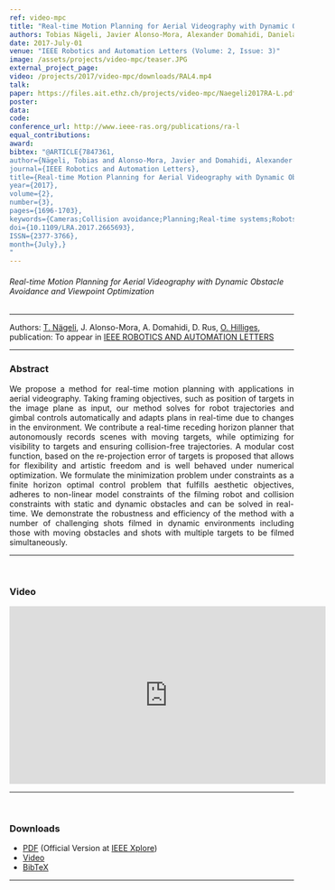 ```yaml
---
ref: video-mpc
title: "Real-time Motion Planning for Aerial Videography with Dynamic Obstacle Avoidance and Viewpoint Optimization"
authors: Tobias Nägeli, Javier Alonso-Mora, Alexander Domahidi, Daniela Rus, Otmar Hilliges
date: 2017-July-01
venue: "IEEE Robotics and Automation Letters (Volume: 2, Issue: 3)"
image: /assets/projects/video-mpc/teaser.JPG
external_project_page: 
video: /projects/2017/video-mpc/downloads/RAL4.mp4
talk: 
paper: https://files.ait.ethz.ch/projects/video-mpc/Naegeli2017RA-L.pdf
poster: 
data: 
code: 
conference_url: http://www.ieee-ras.org/publications/ra-l
equal_contributions: 
award: 
bibtex: "@ARTICLE{7847361,
author={Nägeli, Tobias and Alonso-Mora, Javier and Domahidi, Alexander and Rus, Daniela and Hilliges, Otmar},
journal={IEEE Robotics and Automation Letters},
title={Real-time Motion Planning for Aerial Videography with Dynamic Obstacle Avoidance and Viewpoint Optimization},
year={2017},
volume={2},
number={3},
pages={1696-1703},
keywords={Cameras;Collision avoidance;Planning;Real-time systems;Robots;Trajectory;Vehicle dynamics;Intelligent cinematography;MPC;path planning},
doi={10.1109/LRA.2017.2665693},
ISSN={2377-3766},
month={July},}
"
---
```


<h6> Real-time Motion Planning for Aerial Videography with Dynamic Obstacle Avoidance and Viewpoint Optimization </h6>
<hr />

<div class="fullcol">
    <div class="teaser-info-projectpage">
            <span class="normalcap">Authors:</span>
            <span class="authorcap">
             <nobr><a href="<?php ait_root_dir();?>people/naegelit/" title="Tobias Nägeli">T. Nägeli</a>, </nobr>
            <nobr>J. Alonso-Mora, </nobr>
            <nobr>A. Domahidi, </nobr>
            <nobr>D. Rus, </nobr>
            <nobr><a href="<?php ait_root_dir();?>people/hilliges/" title="Otmar Hilliges">O. Hilliges</a>, </nobr>
            </span>
            <br/>
            <span class="normalcap"><nobr>publication: </nobr></span>
            <span class="authorcap">
                <nobr>To appear in </nobr> <a class="a-text-ext" href="http://www.ieee-ras.org/publications/ra-l" title="IEEE RA-L">IEEE ROBOTICS AND AUTOMATION LETTERS</a><br/>
            </span>
        <hr />
    </div>
</div>
<div class="fullcol">
    <h3>Abstract</h3>
    <p align="justify">
        We propose a method for real-time motion planning with applications in aerial videography.
        Taking framing objectives, such as position of targets in the image plane as input, our method solves for robot trajectories and gimbal controls automatically and adapts plans
        in real-time due to changes in the environment. We contribute a real-time receding horizon planner that autonomously records scenes with moving targets, while optimizing for
        visibility to targets and ensuring collision-free trajectories. A modular cost function, based on the re-projection error of targets is proposed that allows for flexibility
        and artistic freedom and is well behaved under numerical optimization. We formulate the minimization problem under constraints as a finite horizon optimal control problem
        that fulfills aesthetic objectives, adheres to non-linear model constraints of the filming robot and collision constraints with static and dynamic obstacles and can be
        solved in real-time. We demonstrate the robustness and efficiency of the method with a number of challenging shots filmed in dynamic environments including those with
        moving obstacles and shots with multiple targets to be filmed simultaneously.
    </p>
    <hr />
    <br/>
</div>
    <div class="fullcol">
<h3>Video</h3>
    <div class="video">
       <iframe width="560" height="315" src="https://www.youtube.com/embed/te12_chaoOE" frameborder="0" allowfullscreen></iframe>
    </div>
    <hr />
    <br/>
</div>
<!--
<div class="fullcol">
    <img class="fullcol" src="<?php ait_root_dir();?>projects/2016/puppet/teaser.png" alt="Teaser-Picture" />
    <div class="fullcol">
        <p align="justify">
            <span class="figurecap">
        Taking a rigged 3D character with many degrees of freedom as input, we
        propose a method to automatically compute assembly instructions for a
        modular tangible controller, consisting only of a small set of joints.
   	A novel hardware joint parametrization provides a user-experience akin to inverse kinematics.
   	After assembly the device is bound to the rig and enables animators to traverse a large space of poses via fluid manipulations.
   	Here we control 110 bones in the dragon character with only 8 physical joints and 2 splitters.
   	Detailed pose nuances are preserved by a real time pose interpolation strategy.
            </span>
        </p>
        <hr />
        <br/>
    </div>
</div>

<div class="fullcol">
    <h3>Abstract</h3>
    <p align="justify">
We propose a novel approach to digital character animation, combining the benefits of tangible input devices and sophisticated rig animation algorithms.
        A symbiotic software and hardware approach facilitates the animation process for novice and expert users alike. We overcome limitations inherent to all previous tangible devices by allowing users to directly control complex rigs using only a small set (5-10) of physical controls.
        This avoids oversimplification of the pose space and excessively bulky device configurations.
        Our algorithm derives a small device configuration from complex character rigs, often containing hundreds of degrees of freedom,
        and a set of sparse sample poses.
        Importantly, only the most influential degrees of freedom are controlled directly, yet detailed motion is preserved
        based on a pose interpolation technique.
        We designed a modular collection of joints and splitters, which can be assembled to represent a wide variety of skeletons.
        Each joint piece combines a universal joint and two twisting elements, allowing to accurately sense its configuration.
        The mechanical design provides a smooth inverse kinematics-like user experience and is not prone to gimbal locking.
        We integrate our method with the professional 3D software Autodesk Maya&reg; and discuss a variety of results created with characters available online.
        Comparative user experiments show significant improvements over the closest state-of-the-art in terms of accuracy and time in a keyframe posing task.
    </p>
    <hr />
    <br/>
</div>

<div class="fullcol">
<h3>Video</h3>
    <div class="video">
       <iframe width="560" height="315" src="https://www.youtube.com/embed/te12_chaoOE" frameborder="0" allowfullscreen></iframe>
    </div>
    <hr />
    <br/>
</div>

<div class="fullcol">
    <h3>System overview</h3>
    <img class="fullcol" src="<?php ait_root_dir();?>projects/2016/puppet/repesentative_img_final.png" alt="Sys-Overview-Picture" />
    <div class="fullcol">
        <p align="left">
            <span class="figurecap">
                 Illustration of our pipeline from input character to fluid tangible animation using an optimized device configuration. The horse has 29 bones, controlled by 8 joints.
            </span>
        </p>
        <hr />
        <br/>
    </div>
</div>
-->



<div class="fullcol">
 <h3>Downloads</h3>
    <ul class="linklist">
            <li class="a-pdf"><a target="_blank" title="PDF" href="<?php ait_root_dir();?>projects/2017/video-mpc/downloads/Naegeli2017RA-L.pdf">PDF</a> (Official Version at <a href="http://ieeexplore.ieee.org/xpl/articleDetails.jsp?arnumber=7847361" target="_blank">IEEE Xplore</a>)</li>
           <li class="a-vid"><a target="_blank" title="Video" href="<?php ait_root_dir();?>projects/2017/video-mpc/downloads/RAL4.mp4">Video</a></li>
            <li class="a-bib"><a target="_blank" title="BibTex" href="<?php ait_root_dir();?>projects/2017/video-mpc/downloads/Naegeli2017RA-L.bib">BibTeX</a></li>
    </ul>
    <hr />
    <br/>
</div>

<!--
<div class="fullcol">
    <h3>Gallery</h3>
    <br/>
    <img class="fullcol" src="<?php ait_root_dir();?>projects/2016/puppet/gallery.png" alt="Gallery-Picture" />
    <p align="justify">
        <span class="figurecap">
            Depending on the available kit, device build instruction plans with different complexity are generated by our algorithm. Note that
the models have much higher degrees of freedom than the generated control structures. The inputs were (nr. bones/nr. sample poses): Horse:
(29/25 galloping, going up) – Dragon: (110/12 flying, some walking); Scorpion (62/20 walking, attacking); Dancer (22/6). Note that the
device for the Dancer is asymmetric due to the asymmetry in the input poses: the left arm of the character moves almost rigidly with the torso
and it is thus not necessary to have any joint controlling the left arm.
        </span>
    </p>
    <hr />
</div>

<div class="fullcol">
    <h3>Acknowledgments</h3>
    <p align="justify">
We are grateful to C&eacute;dric Pradalier and Evgeni Sorkine for invalu-
able discussions and engineering support, to Sebastian Schoellham-
mer for his assistance on 3D modeling and rigging in Maya, to
Olga Diamanti for composing the accompanying video, to C&eacute;cile Edwards-Rietmann for narrating it and to Jeannine Wymann for her
help in assembling the prototypes. We also thank our
user study participants. This work was supported in part by the SNF grant
200021_162958 and the ERC grant iModel (StG-2012-306877). Alec Jacobson
is funded in part by NSF grants IIS-14-09286 and IIS-17257.
    </p>
    <hr />
    <br/>
    <br/>
</div>
-->
